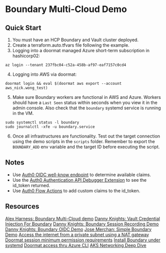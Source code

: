 # Boundary Multi-Cloud Demo

## Quick Start

1. You must have an HCP Boundary and Vault cluster deployed.
2. Create a terraform.auto.tfvars file following the example.
3. Logging into a doormat managed Azure short-term subscription in hashicorp02:

```shell
az login --tenant 237fbc04-c52a-458b-af97-eaf7157c0cd4
```

4. Logging into AWS via doormat:

```shell
doormat login && eval $(doormat aws export --account aws_nick.wong_test)
```

5. Make sure Boundary workers are functional in AWS and Azure. Workers should
   have a `Last Seen` status within seconds when you view it in the admin console.
   Also check that the `boundary` systemd service is running in the VM.

```shell
sudo systemctl status -l boundary
sudo journalctl -xfe -u boundary.service
```

6. Once all infrastructures are functionality. Test out the target connection using 
   the demo scripts in the `scripts` folder. Remember to export the `BOUNDARY_ADD`
   env variable and the target ID before executing the script.

## Notes

- Use [Auth0 OIDC well-know endpoint](https://dev-p6g32x14ae33zvpy.us.auth0.com/.well-known/openid-configuration) to determine available claims.
- Use the [Auth0 Authentication API Debugger Extension](https://auth0.com/docs/customize/extensions/authentication-api-debugger-extension) to see the id_token returned.
- Use [Auth0 Flow Actions](https://community.auth0.com/t/how-to-add-roles-and-permissions-to-the-id-token-using-actions/84506) to add custom claims to the id_token.

## Resources
[Alex Harness: Boundary Multi-Cloud demo](https://github.com/mocofound/multicloud-pam-hcp-boundary/tree/main)
[Danny Knights: Vault Credential Injection For Boundary](https://github.com/dannyjknights/vault-credential-injection-for-boundary)
[Danny Knights: Boundary Session Recording Demo](https://github.com/dannyjknights/hcp-boundary-session-recording)
[Danny Knights: Boundary OIDC Demo](https://github.com/dannyjknights/hcp-boundary-okta-oidc)
[Jose Merchan: Simple Boundary Demo](https://github.com/jm-merchan/Simple_Boundary_Demo/tree/master)
[Access the internet from a private subnet using a NAT gateway](https://docs.aws.amazon.com/vpc/latest/userguide/nat-gateway-scenarios.html#public-nat-internet-access)
[Doormat session minimum permission requirements](https://docs.prod.secops.hashicorp.services/base_images/aws_ami/#minimum-permissions)
[Install Boundary under systemd](https://developer.hashicorp.com/boundary/docs/install-boundary/systemd)
[Doormat access thru Azure CLI](https://docs.prod.secops.hashicorp.services/doormat/cli/azure/)
[AKS Networking Deep Dive](https://inder-devops.medium.com/aks-networking-deep-dive-kubenet-vs-azure-cni-vs-azure-cni-overlay-a51709171ce9#:~:text=Pods%20CIDR,communicate%20directly%20with%20each%20other.)